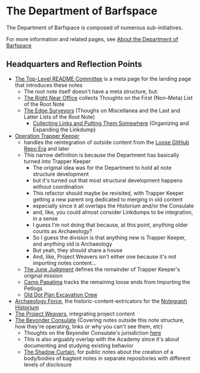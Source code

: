 # The Department of Barfspace

The Department of Barfspace is composed of numerous sub-initiatives.

For more information and related pages, see [About the Department of Barfspace](eb1e81f8-5939-4f85-9930-418044018a75.md)

## Headquarters and Reflection Points

- [The Top-Level README Committee](ae942f2a-7e6b-4ab7-8ca5-ec82599be2cc.md) is a meta page for the landing page that introduces these notes
  - The root note itself doesn't have a meta structure, but:
  - [The Right Near Office](ddde8098-c504-4113-a1e2-6540aeb16eb1.md) collects Thoughts on the First (Non-Meta) List of the Root Note
  - [The Edge Surveyors](6b924e2e-1db1-48f6-9e45-f9c69591dde0.md) (Thoughs on Miscellanea and the Last and Latter Lists of the Root Note)
    - [Collecting Links and Putting Them Somewhere](6bc7437f-c734-496e-93f7-e8fdb37893f2.md) (Organizing and Expanding the Linkdump)
- [Operation Trapper Keeper](1da0f61f-c2bb-4b9d-99da-e3f07e18556a.md)
  - handles the reintegration of outside content from the [Loose GitHub Repo Era](9e243c1d-4c37-4b69-9da5-e6e949f962fd.md) and later
  - This narrow definition is because the Department has basically turned into Trapper Keeper
    - The original idea was for the Department to hold all note structure development
    - but it's turned out that most structural development happens without coordination
    - This refactor should maybe be revisited, with Trapper Keeper getting a new parent org dedicated to merging in old content
    - especially since it all overlaps the Historium and/or the Consulate
    - and, like, you could almost consider Linkdumps to be integration, in a sense
    - I guess I'm not doing that because, at this point, anything older counts as Archaeology?
    - So I guess the division is that anything new is Trapper Keeper, and anything old is Archaeology
    - But yeah, they should share a house
    - And, like, Project Weavers isn't either one because it's not importing notes content...
  - [The June Judgment](b7b835c5-d843-4888-ae53-bd8aef36d5cd.md) defines the remainder of Trapper Keeper's original mission
  - [Camp Papalima](4f705b65-cc3c-4f66-a256-ae5e5777d276.md) tracks the remaining loose ends from Importing the Petlogs
  - [Old Dot Plan Excavation Crew](aa9294c4-dabd-4638-a2db-5bbeb6236f8e.md)
- [Archaeology Force](eaaac719-db0f-4eeb-8d5d-bc1bcac57c82.md), the historic-content-extricators for the [Notegraph Historium](c4ab1f6b-cac2-4025-ae27-3b82f0a9d4c6.md)
- [The Project Weavers](4599fe5b-5080-4a57-8123-55a9a0b7e2f0.md), integrating project content
- [The Beyonder Consulate](e1c5817b-ece2-47c1-a2bc-2fe6f082abc7.md) (Covering notes outside this note structure, how they're operating, links or why you can't see them, etc)
  - Thoughts on the Beyonder Consulate's jurisdiction [here](3c95ca30-d205-4f07-9c61-0087569bb13f.md)
  - This is also arguably overlap with the Academy since it's about documenting and studying existing behavior
  - [The Shadow Curtain](e50eb50f-cc83-43b5-888a-d2ae77daf8a5.md), for public notes about the creation of a body/bodies of bagtent notes in separate repositories with different levels of disclosure
